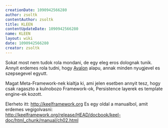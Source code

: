 ```yaml
---
creationDate: 1090942566280 
author: zsoltk 
contentAuthor: zsoltk 
title: KLEEN 
contentUpdateDate: 1090942566280 
name: KLEEN 
layout: wiki 
date: 1090942566280 
creator: zsoltk 
---
```

Sokat most nem tudok rola mondani, de egy eleg eros dolognak tunik. Annyit erdemes rola tudni, hogy [Avalon](avalon.html) alapu, annak minden nyugjevel es szepsegevel egyutt.

Magat Meta-Framework-nek kialtja ki, ami jelen esetben annyit tesz, hogy csak ragaszto a kulnobozo Framework-ok, Persistence layerek es template engine-ek kozott.

Elerheto itt: http://keelframework.org
Es egy oldal a manualbol, amit erdemes vegigolvasni: http://keelframework.org/release/HEAD/docbook/keel-doc/html_chunk/manual/ch02.html
